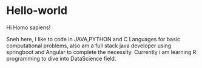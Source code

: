 # Hello-world

Hi Homo sapiens!

Sneh here, I like to code in JAVA,PYTHON and C Languages for basic computational problems,
also am a full stack java developer using springboot and Angular to complete the necessity.
Currently i am learning R programming to dive into DataScience field.
